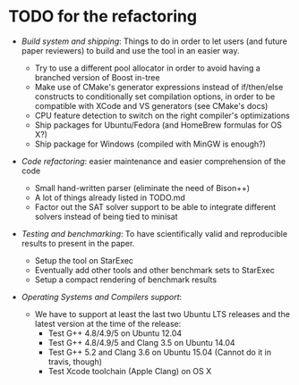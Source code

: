 # TODO for the refactoring

- *Build system and shipping*: Things to do in order to let users (and future 
  paper reviewers) to build and use the tool in an easier way.
  * Try to use a different pool allocator in order to avoid having a branched
    version of Boost in-tree
  * Make use of CMake's generator expressions instead of if/then/else constructs 
    to conditionally set compilation options, in order to be compatible with 
    XCode and VS generators (see CMake's docs)
  * CPU feature detection to switch on the right compiler's optimizations
  * Ship packages for Ubuntu/Fedora (and HomeBrew formulas for OS X?)
  * Ship package for Windows (compiled with MinGW is enough?)
  
- *Code refactoring*: easier maintenance and easier comprehension of the code
  * Small hand-written parser (eliminate the need of Bison++)
  * A lot of things already listed in TODO.md
  * Factor out the SAT solver support to be able to integrate different solvers
    instead of being tied to minisat

- *Testing and benchmarking*: To have scientifically valid and reproducible 
  results to present in the paper.
  * Setup the tool on StarExec
  * Eventually add other tools and other benchmark sets to StarExec
  * Setup a compact rendering of benchmark results

- *Operating Systems and Compilers support*:
  * We have to support at least the last two Ubuntu LTS releases and the 
    latest version at the time of the release:
    - Test G++ 4.8/4.9/5               on Ubuntu 12.04
    - Test G++ 4.8/4.9/5 and Clang 3.5 on Ubuntu 14.04
    - Test G++ 5.2       and Clang 3.6 on Ubuntu 15.04
      (Cannot do it in travis, though)
    - Test Xcode toolchain (Apple Clang) on OS X
